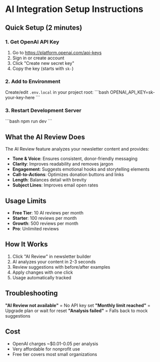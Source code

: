 # AI Integration Setup Instructions

## Quick Setup (2 minutes)

### 1. Get OpenAI API Key
1. Go to https://platform.openai.com/api-keys
2. Sign in or create account
3. Click "Create new secret key"
4. Copy the key (starts with `sk-`)

### 2. Add to Environment
Create/edit `.env.local` in your project root:
\`\`\`bash
OPENAI_API_KEY=sk-your-key-here
\`\`\`

### 3. Restart Development Server
\`\`\`bash
npm run dev
\`\`\`

## What the AI Review Does

The AI Review feature analyzes your newsletter content and provides:

- **Tone & Voice**: Ensures consistent, donor-friendly messaging
- **Clarity**: Improves readability and removes jargon
- **Engagement**: Suggests emotional hooks and storytelling elements
- **Call-to-Actions**: Optimizes donation buttons and links
- **Length**: Balances detail with brevity
- **Subject Lines**: Improves email open rates

## Usage Limits

- **Free Tier**: 10 AI reviews per month
- **Starter**: 100 reviews per month  
- **Growth**: 500 reviews per month
- **Pro**: Unlimited reviews

## How It Works

1. Click "AI Review" in newsletter builder
2. AI analyzes your content in 2-3 seconds
3. Review suggestions with before/after examples
4. Apply changes with one click
5. Usage automatically tracked

## Troubleshooting

**"AI Review not available"** = No API key set
**"Monthly limit reached"** = Upgrade plan or wait for reset
**"Analysis failed"** = Falls back to mock suggestions

## Cost

- OpenAI charges ~$0.01-0.05 per analysis
- Very affordable for nonprofit use
- Free tier covers most small organizations

